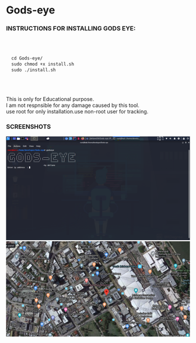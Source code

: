 # Gods-eye
<!DOCTYPE html>
<html>
  <head>
    <meta name="google-site-verification" content="l9iYRtBO2RDyN0a_8oqh-kevqMNpmNxk94Y_alqWo_g" />
    <h3> INSTRUCTIONS FOR INSTALLING GODS EYE:
    </h2>
  </head>
  <body>   
    </br>
  <pre>
  <code>
  cd Gods-eye/
  sudo chmod +x install.sh
  sudo ./install.sh
  </code>
</pre>
    </br>
  </br>
   This is only for Educational purpose.</br>I am not respnsible for any damage caused by this tool.</br>
  use root for only installation.use non-root user for tracking.
  </br>
  <h3> SCREENSHOTS </h3>
  <img src ="/screenshot/screenshot.png" alt="img not found"
  </br>
  <img src ="/screenshot/Screenshot 2020-06-12 05:54:53.png" alt="img not found"
    </html>
    
